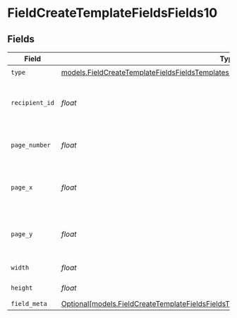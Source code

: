 # FieldCreateTemplateFieldsFields10


## Fields

| Field                                                                                                                                                                                    | Type                                                                                                                                                                                     | Required                                                                                                                                                                                 | Description                                                                                                                                                                              |
| ---------------------------------------------------------------------------------------------------------------------------------------------------------------------------------------- | ---------------------------------------------------------------------------------------------------------------------------------------------------------------------------------------- | ---------------------------------------------------------------------------------------------------------------------------------------------------------------------------------------- | ---------------------------------------------------------------------------------------------------------------------------------------------------------------------------------------- |
| `type`                                                                                                                                                                                   | [models.FieldCreateTemplateFieldsFieldsTemplatesFieldsRequestRequestBody10Type](../models/fieldcreatetemplatefieldsfieldstemplatesfieldsrequestrequestbody10type.md)                     | :heavy_check_mark:                                                                                                                                                                       | N/A                                                                                                                                                                                      |
| `recipient_id`                                                                                                                                                                           | *float*                                                                                                                                                                                  | :heavy_check_mark:                                                                                                                                                                       | The ID of the recipient to create the field for.                                                                                                                                         |
| `page_number`                                                                                                                                                                            | *float*                                                                                                                                                                                  | :heavy_check_mark:                                                                                                                                                                       | The page number the field will be on.                                                                                                                                                    |
| `page_x`                                                                                                                                                                                 | *float*                                                                                                                                                                                  | :heavy_check_mark:                                                                                                                                                                       | The X coordinate of where the field will be placed.                                                                                                                                      |
| `page_y`                                                                                                                                                                                 | *float*                                                                                                                                                                                  | :heavy_check_mark:                                                                                                                                                                       | The Y coordinate of where the field will be placed.                                                                                                                                      |
| `width`                                                                                                                                                                                  | *float*                                                                                                                                                                                  | :heavy_check_mark:                                                                                                                                                                       | The width of the field.                                                                                                                                                                  |
| `height`                                                                                                                                                                                 | *float*                                                                                                                                                                                  | :heavy_check_mark:                                                                                                                                                                       | The height of the field.                                                                                                                                                                 |
| `field_meta`                                                                                                                                                                             | [Optional[models.FieldCreateTemplateFieldsFieldsTemplatesFieldsRequestRequestBody10FieldMeta]](../models/fieldcreatetemplatefieldsfieldstemplatesfieldsrequestrequestbody10fieldmeta.md) | :heavy_minus_sign:                                                                                                                                                                       | N/A                                                                                                                                                                                      |